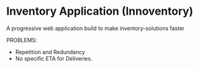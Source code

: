 # Inventory Application (Innoventory)

A progressive web application build to make inventory-solutions faster  

PROBLEMS: 
- Repetition and Redundancy 
- No specific ETA for Deliveries. 
